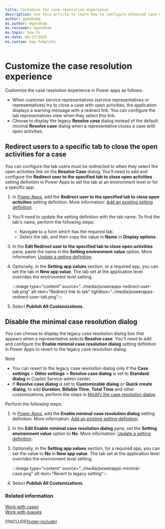 ```yaml
---
title: Customize the case resolution experience
description: Use this article to learn how to configure enhanced case management.
author: gandhamm 
ms.author: mgandham
ms.reviewer: mgandham
ms.topic: how-to 
ms.date: 06/27/2025 
ms.custom: bap-template 
---
```


# Customize the case resolution experience

Customize the case resolution experience in Power apps as follows:

- When customer service representatives (service representatives or representatives) try to close a case with open activities, the application displays a warning message with a redirect link. You can configure the tab representatives view when they select this link.
- Choose to display the legacy **Resolve case** dialog instead of the default minimal **Resolve case** dialog when a representative closes a case with open activities.

##  Redirect users to a specific tab to close the open activities for a case

You can configure the tab users must be redirected to when they select the open activities link on the  **Resolve Case** dialog. You'll need to add and configure the **Redirect user to the specified tab to close open activities** setting definition in Power Apps to set the tab at an environment level or for a specific app.

1. In [Power Apps](https://make.powerapps.com/), add the **Redirect user to the specified tab to close open activities** setting definition. More information: [Add an existing setting definition](/power-apps/maker/data-platform/create-edit-configure-settings#adding-an-existing-setting-definition).
1.  You'll need to update the setting definition with the tab name. To find the tab's name, perform the following steps:
    - Navigate to a form which has the required tab.
    - Select the tab, and then copy the value in **Name** in **Display options**.  
1. In the **Edit Redirect user to the specified tab to close open activities** pane, paste the name in the **Setting environment value** option. More information: [Update a setting definition](/power-apps/maker/data-platform/create-edit-configure-settings#updating-a-setting-definition).
1. Optionally, in the **Setting app values** section, or a required app, you can set the tab in **New app value**. The tab set at the application level overrides the environment level setting.

    :::image type="content" source="../media/powerapps-redirect-user-tab.png" alt-text="Redirect link to tab" lightbox="../media/powerapps-redirect-user-tab.png":::

1. Select **Publish All Customizations**.

## Disable the minimal case resolution dialog

You can choose to display the legacy case resolution dialog box that appears when a representative selects **Resolve case**. You'll need to add and configure the **Enable minimal case resolution dialog** setting definition in Power Apps to revert to the legacy case resolution dialog.

> [!NOTE]
> - You can revert to the legacy case resolution dialog only if the **Case settings** > **Other settings** > **Resolve case dialog** is set to **Standard dialog** in Copilot Service admin center.
> - If **Resolve case dialog**  is set to **Customizable dialog** or **Quick create dialog**, to add **Duration**, **Billable TIme**, **Total Time** and other customizations, perform the steps in [Modify the case resolution dialog](modify-case-resolution-dialog.md).

Perform the following steps:

1. In [Power Apps](https://make.powerapps.com/), add the **Enable minimal case resolution dialog** setting definition. More information: [Add an existing setting definition](/power-apps/maker/data-platform/create-edit-configure-settings#adding-an-existing-setting-definition).
1. In the **Edit Enable minimal case resolution dialog** pane, set the **Setting environment value** option to **No**. More information: [Update a setting definition](/power-apps/maker/data-platform/create-edit-configure-settings#updating-a-setting-definition).
1. Optionally, in the **Setting app values** section, for a required app, you can set the value to **No** in **New app value**. The tab set at the application level overrides the environment level setting.

    :::image type="content" source="../media/powerapps-minimal-case.png" alt-text="Revert to legacy setting":::

1. Select **Publish All Customizations**.

### Related information

[Work with cases](../use/customer-service-hub-user-guide-create-a-case.md)  
[Work with queues](../use/work-with-queues.md) 

[!INCLUDE[footer-include](../../includes/footer-banner.md)]

